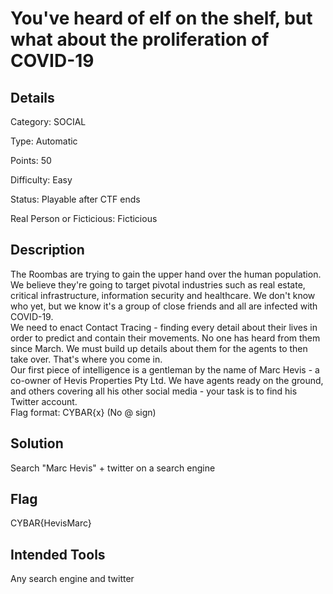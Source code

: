 # You've heard of elf on the shelf, but what about the proliferation of COVID-19

## Details 

Category: SOCIAL

Type: Automatic

Points: 50

Difficulty: Easy

Status: Playable after CTF ends

Real Person or Ficticious: Ficticious

## Description 

The Roombas are trying to gain the upper hand over the human population. We believe they're going to target pivotal industries such as real estate, critical infrastructure, information security and healthcare. We don't know who yet, but we know it's a group of close friends and all are infected with COVID-19.
<br>
We need to enact Contact Tracing - finding every detail about their lives in order to predict and contain their movements. No one has heard from them since March. We must build up details about them for the agents to then take over. That's where you come in.
<br>
Our first piece of intelligence is a gentleman by the name of Marc Hevis - a co-owner of Hevis Properties Pty Ltd. We have agents ready on the ground, and others covering all his other social media - your task is to find his Twitter account.
<br>
Flag format: CYBAR{x} (No @ sign)

## Solution 

Search "Marc Hevis" + twitter on a search engine 

## Flag

CYBAR{HevisMarc}

## Intended Tools

Any search engine and twitter 
